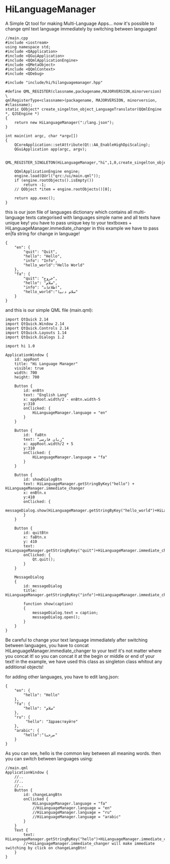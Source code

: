 # HiLanguageManager
A Simple Qt tool for making Multi-Language Apps...
now it's possible to change qml text language immediately by switching between languages!

```
//main.cpp
#include <iostream>
using namespace std;
#include <QApplication>
#include <QGuiApplication>
#include <QQmlApplicationEngine>
#include <QMetaObject>
#include <QQmlContext>
#include <QDebug>

#include "include/hi/hilanguagemanager.hpp"

#define QML_REGISTER(classname,packagename,MAJORVERSION,minorversion) \
qmlRegisterType<classname>(packagename, MAJORVERSION, minorversion, #classname);
static QObject* create_singelton_object_LanguageTranslator(QQmlEngine *, QJSEngine *)
{
    return new HiLanguageManager(":/lang.json");
}

int main(int argc, char *argv[])
{
    QCoreApplication::setAttribute(Qt::AA_EnableHighDpiScaling);
    QGuiApplication app(argc, argv);

   QML_REGISTER_SINGLETON(HiLanguageManager,"hi",1,0,create_singelton_object_LanguageTranslator)

    QQmlApplicationEngine engine;
    engine.load(QUrl("qrc:/ui/main.qml"));
    if (engine.rootObjects().isEmpty())
        return -1;
    // QObject *item = engine.rootObjects()[0];

    return app.exec();
}
```

this is our json file of languages dictionary which contains all multi-language texts categorised with languages simple name and all texts have unique key!
you have to pass unique key to your textboxes + HiLanguageManager.immediate_changer
in this example we have to pass en|fa string for change in language!

```
{
    "en": {
        "quit": "Quit",
        "hello": "Hello",
        "info": "Info",
        "hello_world":"Hello World"
    },
    "fa": {
        "quit": "خروج",
        "hello": "سلام",
        "info": "اطلاعات",
        "hello_world":"سلام دنیا"
    }
}
```

and this is our  simple QML file (main.qml):

```
import QtQuick 2.14
import QtQuick.Window 2.14
import QtQuick.Controls 2.14
import QtQuick.Layouts 1.14
import QtQuick.Dialogs 1.2

import hi 1.0

ApplicationWindow {
    id: appRoot
    title: "Hi Language Manager"
    visible: true
    width: 700
    height: 700

    Button {
        id: enBtn
        text: "English Lang"
        x: appRoot.width/2 - enBtn.width-5
        y:310
        onClicked: {
            HiLanguageManager.language = "en"
        }
    }

    Button {
        id:  faBtn
        text: "زبان فارسی"
        x: appRoot.width/2 + 5
        y:310
        onClicked: {
            HiLanguageManager.language = "fa"
        }
    }

    Button {
        id: showDialogBtn
        text: HiLanguageManager.getStringByKey("hello") + HiLanguageManager.immediate_changer
        x: enBtn.x
        y:410
        onClicked: {
            messageDialog.show(HiLanguageManager.getStringByKey("hello_world")+HiLanguageManager.immediate_changer)
        }
    }

    Button {
        id: quitBtn
        x: faBtn.x
        y: 410
        text: HiLanguageManager.getStringByKey("quit")+HiLanguageManager.immediate_changer
        onClicked: {
            Qt.quit();
        }
    }

    MessageDialog
    {
        id: messageDialog
        title: HiLanguageManager.getStringByKey("info")+HiLanguageManager.immediate_changer

        function show(caption)
        {
            messageDialog.text = caption;
            messageDialog.open();
        }
    }
}

```

Be careful to change your text language immediately after switching between languages, you have to concat HiLanguageManager.immediate_changer to your text!
it's not matter where you concat it! so you can concat it at the begin or middle or end of your text!
in the example, we have used this class as singleton class whitout any additional objects!

for adding other languages, you have to edit lang.json:

```
{
    "en": {
        "hello": "Hello"
    },
    "fa": {
        "hello": "سلام"
    },
    "ru": {
         "hello": "Здравствуйте"
    },
    "arabic": {
        "hello":"مرحبا"
    }
}
```
As you can see, hello is  the common key between all meaning words. then you can switch between languages using:

```
//main.qml
ApplicationWindow {
    //..
    //..
    //..
    Button {
        id: changeLangBtn
        onClicked {
            HiLanguageManager.language = "fa"
            //HiLanguageManager.language = "en"
            //HiLanguageManager.language = "ru"
            //HiLanguageManager.language = "arabic"
        }
    }
    Text {
        text: HiLanguageManager.getStringByKey("hello")+HiLanguageManager.immediate_changer
        //+HiLanguageManager.immediate_changer will make immediate switching by click on changeLangBtn!
    }
}
```

